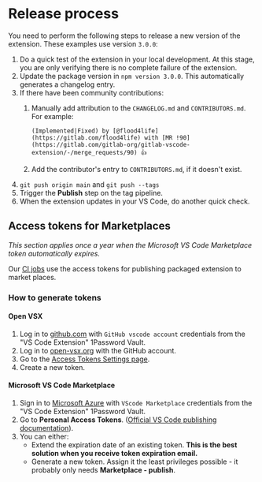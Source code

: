 # Release process

You need to perform the following steps to release a new version of the extension.
These examples use version `3.0.0`:

1. Do a quick test of the extension in your local development. At this stage, you
   are only verifying there is no complete failure of the extension.
1. Update the package version in `npm version 3.0.0`. This automatically generates a changelog entry.
1. If there have been community contributions:
   1. Manually add attribution to the `CHANGELOG.md` and `CONTRIBUTORS.md`. For example:

      ```plaintext
      (Implemented|Fixed) by [@flood4life](https://gitlab.com/flood4life) with [MR !90](https://gitlab.com/gitlab-org/gitlab-vscode-extension/-/merge_requests/90) 👍
      ```

   1. Add the contributor's entry to `CONTRIBUTORS.md`, if it doesn't exist.
1. `git push origin main` and `git push --tags`
1. Trigger the **Publish** step on the tag pipeline.
1. When the extension updates in your VS Code, do another quick check.

## Access tokens for Marketplaces

*This section applies once a year when the Microsoft VS Code Marketplace token automatically expires.*

Our [CI jobs](https://gitlab.com/gitlab-org/gitlab-vscode-extension/blob/e80e5798dbac5944ebaa52dc0dc2cb861509588e/.gitlab-ci.yml#L110-124) use the access tokens for publishing packaged extension to market places.

### How to generate tokens

#### Open VSX

1. Log in to [github.com](https://github.com/) with `GitHub vscode account`
   credentials from the "VS Code Extension" 1Password Vault.
1. Log in to [open-vsx.org](https://open-vsx.org/) with the GitHub account.
1. Go to the [Access Tokens Settings page](https://open-vsx.org/user-settings/tokens).
1. Create a new token.

#### Microsoft VS Code Marketplace

1. Sign in to [Microsoft Azure](https://azure.microsoft.com/) with `VScode Marketplace`
   credentials from the "VS Code Extension" 1Password Vault.
1. Go to **Personal Access Tokens**.
   ([Official VS Code publishing documentation](https://code.visualstudio.com/api/working-with-extensions/publishing-extension#get-a-personal-access-token)).
1. You can either:
   - Extend the expiration date of an existing token. **This is the best solution when you receive token expiration email.**
   - Generate a new token. Assign it the least privileges possible - it probably only
     needs **Marketplace - publish**.
